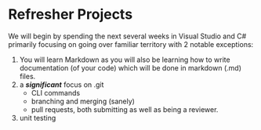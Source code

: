 # Refresher Projects

We will begin by spending the next several weeks in Visual Studio and C# primarily focusing on going over familiar territory with 2 notable exceptions:
1. You will learn Markdown as you will also be learning how to write documentation (of your code) which will be done in markdown (.md) files. 
1. a **_significant_** focus on .git
    * CLI commands
    * branching and merging (sanely)
    * pull requests, both submitting as well as being a reviewer.
1. unit testing